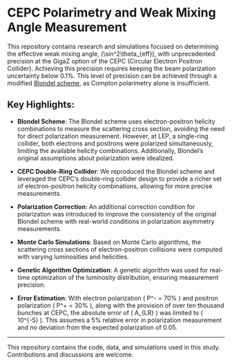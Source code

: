 # CEPC Polarimetry and Weak Mixing Angle Measurement

This repository contains research and simulations focused on determining the effective weak mixing angle, \(\sin^2\theta_{eff}\), with unprecedented precision at the GigaZ option of the CEPC (Circular Electron Positron Collider). Achieving this precision requires keeping the beam polarization uncertainty below 0.1%. This level of precision can be achieved through a modified [Blondel scheme](https://www.sciencedirect.com/science/article/abs/pii/0370269388908696), as Compton polarimetry alone is insufficient.

## Key Highlights:

- **Blondel Scheme**: The Blondel scheme uses electron-positron helicity combinations to measure the scattering cross section, avoiding the need for direct polarization measurement. However, at LEP, a single-ring collider, both electrons and positrons were polarized simultaneously, limiting the available helicity combinations. Additionally, Blondel’s original assumptions about polarization were idealized.

- **CEPC Double-Ring Collider**: We reproduced the Blondel scheme and leveraged the CEPC’s double-ring collider design to provide a richer set of electron-positron helicity combinations, allowing for more precise measurements.

- **Polarization Correction**: An additional correction condition for polarization was introduced to improve the consistency of the original Blondel scheme with real-world conditions in polarization asymmetry measurements.

- **Monte Carlo Simulations**: Based on Monte Carlo algorithms, the scattering cross sections of electron-positron collisions were computed with varying luminosities and helicities.

- **Genetic Algorithm Optimization**: A genetic algorithm was used for real-time optimization of the luminosity distribution, ensuring measurement precision.

- **Error Estimation**: With electron polarization \( P^- = 70\% \) and positron polarization \( P^+ = 30\% \), along with the provision of over ten thousand bunches at CEPC, the absolute error of \( A_{LR} \) was limited to \( 10^{-5} \). This assumes a 5% relative error in polarization measurement and no deviation from the expected polarization of 0.05.

---

This repository contains the code, data, and simulations used in this study. Contributions and discussions are welcome.

